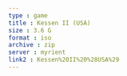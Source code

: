 ```yaml
---
type : game
title : Kessen II (USA)
size : 3.6 G
format : iso
archive : zip
server : myrient
link2 : Kessen%20II%20%28USA%29
---
```

